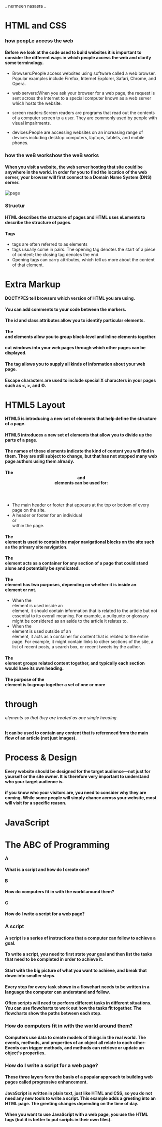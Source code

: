 _ nermeen nasasra _

#  HTML and CSS
### how peopLe access the web
#### Before we look at the code used to build websites it is important to consider the different ways in which people access the web and clarify some terminology.
* Browsers:People access websites using software called a web browser. Popular examples include Firefox, Internet Explorer, Safari, Chrome, and Opera.

* web servers:When you ask your browser for a web page, the request is sent across the Internet to a special computer known as a web server which hosts the website.

* screen readers:Screen readers are programs that read out the contents of a computer screen to a user. They are commonly used by people with visual impairments.

* devices:People are accessing websites on an increasing range of devices including desktop computers, laptops, tablets, and mobile phones.

### how the weB workshow the weB works
#### When you visit a website, the web server hosting that site could be anywhere in the world. In order for you to find the location of the web server, your browser will first connect to a Domain Name System (DNS) server.

![page](https://thumbs.dreamstime.com/z/web-page-view-internet-address-35157315.jpg)

### Structur
#### HTML describes the structure of pages and HTML uses eLements to describe the structure of pages.

#### Tags 
* tags are often referred to as elements
* tags usually come in pairs. The opening tag denotes the start of a piece of content; the closing tag denotes the end.
* Opening tags can carry attributes, which tell us more about the content of that element.

# Extra Markup
#### DOCTYPES tell browsers which version of HTML you are using.
#### You can add comments to your code between the <!-- and --> markers.
#### The id and class attributes allow you to identify particular elements.
#### The <div> and <span> elements allow you to group block-level and inline elements together.
#### <iframes> cut windows into your web pages through which other pages can be displayed.
#### The <meta> tag allows you to supply all kinds of information about your web page.
#### Escape characters are used to include special  X characters in your pages such as <, >, and ©.

# HTML5 Layout
#### HTML5 is introducing a new set of elements that help define the structure of a page.
#### HTML5 introduces a new set of elements that allow you to divide up the parts of a page. 
#### The names of these elements indicate the kind of content you will find in them. They are still subject to change, but that has not stopped many web page authors using them already.
#### The <header> and <footer> elements can be used for:
* The main header or footer that appears at the top or bottom of every page on the site.
* A header or footer for an individual <article> or <section> within the page.

#### <nav>
#### The <nav> element is used to contain the major navigational blocks on the site such as the primary site navigation.

#### <article>
#### The <article> element acts as a container for any section of a page that could stand alone and potentially be syndicated.

#### <aside>
#### The <aside> element has two purposes, depending on whether it is inside an <article> element or not.
* When the <aside> element is used inside an <article> element, it should contain information that is related to the article but not essential to its overall meaning. For example, a pullquote or glossary might be considered as an aside to the article it relates to.
* When the <aside> element is used outside of an <article> element, it acts as a container for content that is related to the entire page. For example, it might contain links to other sections of the site, a list of recent posts, a search box, or recent tweets by the author.

#### <section>
#### The <section> element groups related content together, and typically each section would have its own heading.

#### <hgroup>
#### The purpose of the <hgroup> element is to group together a set of one or more <h1> through <h6> elements so that they are treated as one single heading. 

#### <figure> <figcaption>
####  It can be used to contain any content that is referenced from the main flow of an article (not just images). 

# Process & Design 
#### Every website should be designed for the target audience—not just for yourself or the site owner. It is therefore very important to understand who your target audience is.
#### if you know who your visitors are, you need to consider why they are coming. While some people will simply chance across your website, most will visit for a specific reason.



# JavaScript
# The ABC of Programming
#### A
#### What is a script and how do I create one? 
#### B
#### How do computers fit in with the world around them?
#### C
#### How do I write a script for a web page? 

### A script
#### A script is a series of instructions that a computer can follow to achieve a goal. 
#### To write a script, you need to first state your goal and then list the tasks that need to be completed in order to achieve it.
#### Start with the big picture of what you want to achieve, and break that down into smaller steps.
#### Every step for every task shown in a flowchart needs to be written in a language the computer can understand and follow. 
#### Often scripts will need to perform different tasks in different situations. You can use flowcharts to work out how the tasks fit together. The flowcharts show the paths between each step. 

### How do computers fit in with the world around them?
#### Computers use data to create models of things in the real world. The events, methods, and properties of an object all relate to each other: Events can trigger methods, and methods can retrieve or update an object's properties.

### How do I write a script for a web page?
#### These three layers form the basis of a popular approach to building web pages called progressive enhancement. 
#### JavaScript is written in plain text, just like HTML and CSS, so you do not need any new tools to write a script. This example adds a greeting into an HTML page. The greeting changes depending on the time of day. 
#### When you want to use JavaScript with a web page, you use the HTML <script> element to tell the browser it is coming across a script. Its s re attribute tells people where the JavaScript file is stored. 
#### If you look at the source code for the example you just created, you will see that the HTML is still exactly the same.
#### You may see JavaScript in the HTML between opening <script> and closing </script> tags (but it is better to put scripts in their own files).

